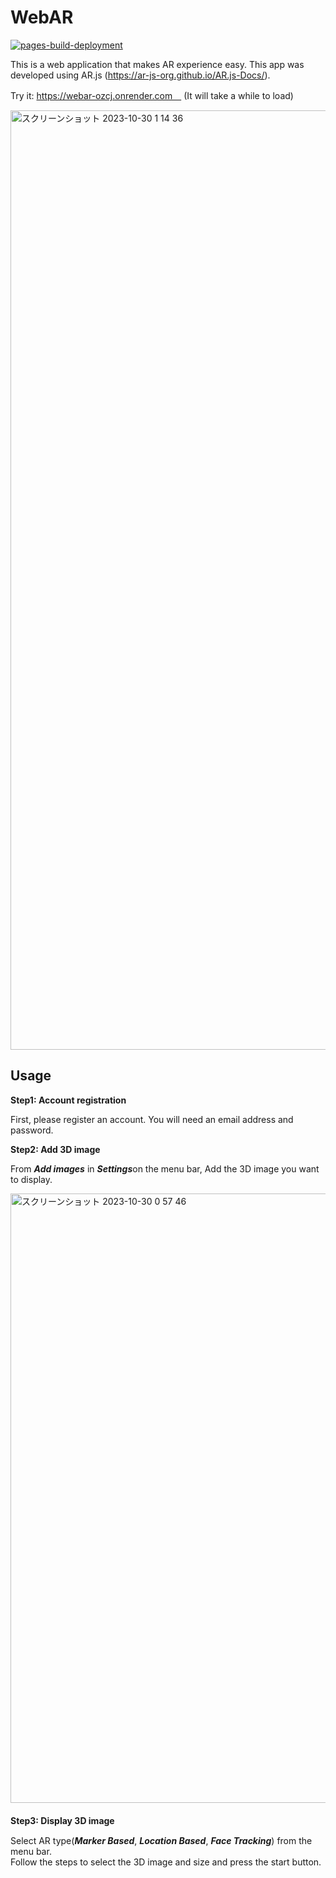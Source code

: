 # WebAR
[![pages-build-deployment](https://github.com/yk0112/WebAR/actions/workflows/pages/pages-build-deployment/badge.svg?branch=main)](https://github.com/yk0112/WebAR/actions/workflows/pages/pages-build-deployment)

This is a web application that makes AR experience easy. 
This app was developed using AR.js (https://ar-js-org.github.io/AR.js-Docs/).

Try it: https://webar-ozcj.onrender.com　
(It will take a while to load)

<img width="1503" alt="スクリーンショット 2023-10-30 1 14 36" src="https://github.com/yk0112/WebAR/assets/130746469/15cb7388-70f7-430c-9aeb-3b830e27f89a">


## Usage

**Step1: Account registration**   

 First, please register an account. You will need an email address and password.

**Step2: Add 3D image**

From ***Add images*** in ***Settings***on the menu bar, Add the 3D image you want to display.

<img width="975" alt="スクリーンショット 2023-10-30 0 57 46" src="https://github.com/yk0112/WebAR/assets/130746469/48d94979-e404-4420-8065-d5d98c86f023">　　

**Step3: Display 3D image**　　

Select AR type(***Marker Based***, ***Location Based***, ***Face Tracking***) from the menu bar.  
Follow the steps to select the 3D image and size and press the start button.
